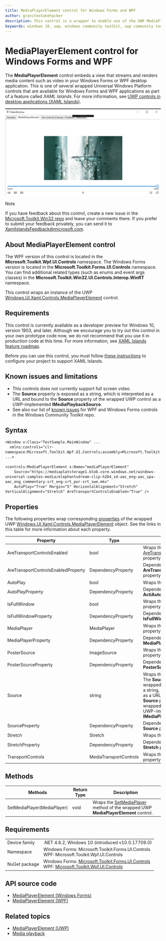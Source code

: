 ```yaml
---
title: MediaPlayerElement control for Windows Forms and WPF
author: granitestatehacker
description: This control is a wrapper to enable use of the UWP MediaPlayerElement control in Windows Forms or WPF.
keywords: windows 10, uwp, windows community toolkit, uwp community toolkit, uwp toolkit, MediaPlayerElement, Windows Forms, WPF
---
```


# MediaPlayerElement control for Windows Forms and WPF

The **MediaPlayerElement** control embeds a view that streams and renders media content such as video in your Windows Forms or WPF desktop application. This is one of several wrapped Universal Windows Platform controls that are available for Windows Forms and WPF applications as part of a feature called *XAML Islands*. For more information, see [UWP controls in desktop applications (XAML Islands)](https://docs.microsoft.com/windows/uwp/xaml-platform/xaml-host-controls).

![MediaPlayterElement example](../../resources/images/Controls/MediaPlayerElement.png)

> [!NOTE]
> If you have feedback about this control, create a new issue in the [Microsoft.Toolkit.Win32 repo](https://github.com/windows-toolkit/Microsoft.Toolkit.Win32/issues) and leave your comments there. If you prefer to submit your feedback privately, you can send it to XamlIslandsFeedback@microsoft.com.

## About MediaPlayerElement control

The WPF version of this control is located in the **Microsoft.Toolkit.Wpf.UI.Controls** namespace. The Windows Forms version is located in the **Microsoft.Toolkit.Forms.UI.Controls** namespace. You can find additional related types (such as enums and event args classes) in the **Microsoft.Toolkit.Win32.UI.Controls.Interop.WinRT** namespace.

This control wraps an instance of the UWP [Windows.UI.Xaml.Controls.MediaPlayerElement](https://docs.microsoft.com/uwp/api/Windows.UI.Xaml.Controls.MediaPlayerElement) control.

## Requirements

This control is currently available as a developer preview for Windows 10, version 1903, and later. Although we encourage you to try out this control in your own prototype code now, we do not recommend that you use it in production code at this time. For more information, see [XAML Islands feature roadmap](https://docs.microsoft.com/windows/uwp/xaml-platform/xaml-host-controls#xaml-islands-feature-roadmap).

Before you can use this control, you must follow [these instructions](https://docs.microsoft.com/windows/uwp/xaml-platform/xaml-host-controls#requirements) to configure your project to support XAML Islands.

## Known issues and limitations

* This controls does not currently support full screen video.
* The **Source** property is exposed as a string, which is interpreted as a URL and bound to the **Source** property of the wrapped UWP control as a UWP-implemented **IMediaPlaybackSource**.
* See also our list of [known issues](https://github.com/windows-toolkit/WindowsCommunityToolkit/issues?utf8=%E2%9C%93&q=is:issue+is:open+label:XamlIslands+label:bug) for WPF and Windows Forms controls in the Windows Community Toolkit repo.

## Syntax
```xaml
<Window x:Class="TestSample.MainWindow" ...
  xmlns:controls="clr-namespace:Microsoft.Toolkit.Wpf.UI.Controls;assembly=Microsoft.Toolkit.Wpf.UI.Controls"
...>

<controls:MediaPlayerElement x:Name="mediaPlayerElement"
    Source="https://mediaplatstorage1.blob.core.windows.net/windows-universal-samples-media/elephantsdream-clip-h264_sd-aac_eng-aac_spa-aac_eng_commentary-srt_eng-srt_por-srt_swe.mkv"
    AutoPlay="True" Margin="5" HorizontalAlignment="Stretch"  VerticalAlignment="Stretch" AreTransportControlsEnabled="True" />
```

## Properties

The following properties wrap corresponding [properties](https://docs.microsoft.com/uwp/api/Windows.UI.Xaml.Controls.MediaPlayerElement#properties) of the wrapped UWP [Windows.UI.Xaml.Controls.MediaPlayerElement](https://docs.microsoft.com/uwp/api/Windows.UI.Xaml.Controls.MediaPlayerElement) object. See the links in this table for more information about each property.

| Property | Type | Description |
| -- | -- | -- |
| AreTransportControlsEnabled | bool | Wraps the [AreTransportControlsEnabled](https://docs.microsoft.com/uwp/api/windows.ui.xaml.controls.mediaplayerelement.aretransportcontrolsenabled) property. |
| AreTransportControlsEnabledProperty | DependencyProperty | Dependency property for the **AreTransportControlsEnabled** property. |
| AutoPlay | bool | Wraps the [AutoPlay](https://docs.microsoft.com/uwp/api/windows.ui.xaml.controls.mediaplayerelement.autoplay) property. |
| AutoPlayProperty | DependencyProperty | Dependency property for the **ActiAutoPlayveTool** property. |
| IsFullWindow | bool | Wraps the [IsFullWindow](https://docs.microsoft.com/uwp/api/windows.ui.xaml.controls.mediaplayerelement.isfullwindow) property. |
| IsFullWindowProperty | DependencyProperty | Dependency property for the **IsFullWindow** property. |
| MediaPlayer | MediaPlayer | Wraps the [MediaPlayer](https://docs.microsoft.com/uwp/api/windows.ui.xaml.controls.mediaplayerelement.mediaplayer) property. |
| MediaPlayerProperty | DependencyProperty | Dependency property for the **MediaPlayer** property. |
| PosterSource | ImageSource | Wraps the [PosterSource](https://docs.microsoft.com/uwp/api/windows.ui.xaml.controls.mediaplayerelement.postersource) property. |
| PosterSourceProperty | DependencyProperty | Dependency property for the **PosterSource** property. |
| Source | string | Wraps the [Source](https://docs.microsoft.com/uwp/api/windows.ui.xaml.controls.mediaplayerelement.source) property. The **Source** property of this wrapped control is exposed as a string, which is interpreted as a URL and bound to the **Source** property of the wrapped UWP control as a UWP-implemented **IMediaPlaybackSource**.|
| SourceProperty | DependencyProperty | Dependency property for the **Source** property. |
| Stretch | Stretch | Wraps the [Stretch](https://docs.microsoft.com/uwp/api/windows.ui.xaml.controls.mediaplayerelement.stretch) property. |
| StretchProperty | DependencyProperty | Dependency property for the **Stretch** property. |
| TransportControls | MediaTransportControls | Wraps the [TransportControls](https://docs.microsoft.com/uwp/api/windows.ui.xaml.controls.mediaplayerelement.transportcontrols) property. |

## Methods


| Methods | Return Type | Description |
| -- | -- | -- |
| SetMediaPlayer(MediaPlayer) | void | Wraps the [SetMediaPlayer](https://docs.microsoft.com/uwp/api/windows.ui.xaml.controls.mediaplayerelement.setmediaplayer) method of the wrapped UWP **MediaPlayerElement** control. |


## Requirements

|        |        |
|--------|--------|
| Device family | .NET 4.6.2, Windows 10 (introduced v10.0.17709.0) |
| Namespace | Windows Forms: Microsoft.Toolkit.Forms.UI.Controls <br/> WPF: Microsoft.Toolkit.Wpf.UI.Controls |
| NuGet package | Windows Forms: [Microsoft.Toolkit.Forms.UI.Controls](https://www.nuget.org/packages/Microsoft.Toolkit.Forms.UI.Controls)  <br/> WPF: [Microsoft.Toolkit.Wpf.UI.Controls](https://www.nuget.org/packages/Microsoft.Toolkit.Wpf.UI.Controls) |

## API source code

- [MediaPlayerElement (Windows Forms)](https://github.com/windows-toolkit/Microsoft.Toolkit.Win32/tree/master/Microsoft.Toolkit.Forms.UI.Controls/MediaPlayerElement)
- [MediaPlayerElement (WPF)](https://github.com/windows-toolkit/Microsoft.Toolkit.Win32/tree/master/Microsoft.Toolkit.Wpf.UI.Controls/MediaPlayerElement)


## Related topics

- [MediaPlayerElement (UWP)](https://docs.microsoft.com/uwp/api/Windows.UI.Xaml.Controls.MediaPlayerElement)
- [Media playback](https://docs.microsoft.com/windows/uwp/design/controls-and-patterns/media-playback)
